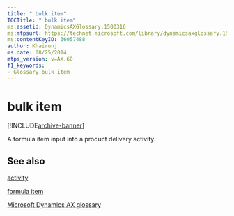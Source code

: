 ```yaml
---
title: " bulk item"
TOCTitle: " bulk item"
ms:assetid: DynamicsAXGlossary.1500316
ms:mtpsurl: https://technet.microsoft.com/library/dynamicsaxglossary.1500316(v=AX.60)
ms:contentKeyID: 36057488
author: Khairunj
ms.date: 08/25/2014
mtps_version: v=AX.60
f1_keywords:
- Glossary.bulk item
---
```


# bulk item


[!INCLUDE[archive-banner](includes/archive-banner.md)]

A formula item input into a product delivery activity.

## See also

[activity](activity.md)

[formula item](formula-item.md)

[Microsoft Dynamics AX glossary](glossary/microsoft-dynamics-ax-glossary.md)

  


